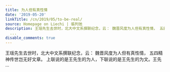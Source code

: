 ```yaml
---
title: 为人但有真性情
date: '2019-05-20'
linkTitle: /cn/2019/05/to-be-real/
source: Homepage on Liechi | 張列弛
description: 王瑶先生去世时，北大中文系撰联纪念，云： 魏晋风度为人但有真性情， 五四精神传世岂无好文章。 上联说的是王先生的为人，下联说的是王先生的为文。王先
  ...
disable_comments: true
---
```

王瑶先生去世时，北大中文系撰联纪念，云： 魏晋风度为人但有真性情， 五四精神传世岂无好文章。 上联说的是王先生的为人，下联说的是王先生的为文。王先 ...